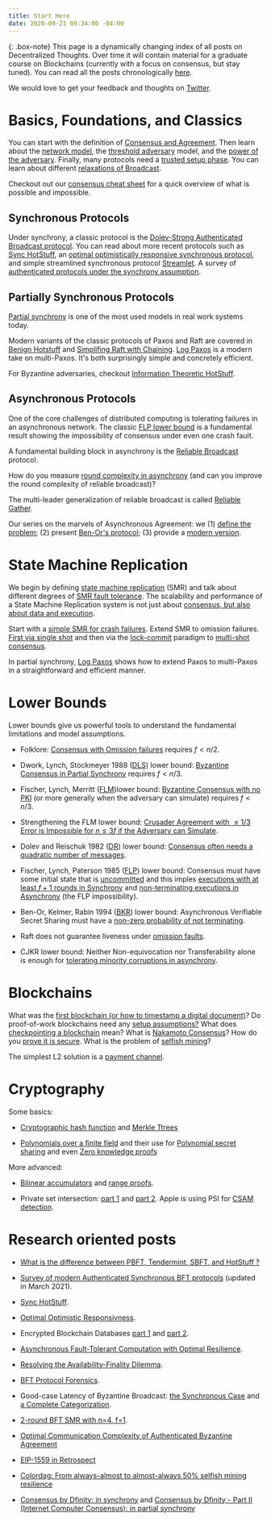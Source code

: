 ```yaml
---
title: Start Here
date: 2020-09-21 09:34:00 -04:00
---
```


{: .box-note}
This page is a dynamically changing index of all posts on Decentralized Thoughts. Over time it will contain material for a graduate course on Blockchains (currently with a focus on consensus, but stay tuned). You can read all the posts chronologically [here](https://decentralizedthoughts.github.io/).

We would love to get your feedback and thoughts on [Twitter](https://twitter.com/ittaia/status/1421066572207169544?s=20).


# Basics, Foundations, and Classics

You can start with the definition of [Consensus and Agreement](/2019-06-27-defining-consensus/). Then learn about the [network model](/2019-06-01-2019-5-31-models/), the [threshold adversary](/2019-06-17-the-threshold-adversary/) model, and the [power of the adversary](/2019-06-07-modeling-the-adversary/). Finally, many protocols need a [trusted setup phase](/2019-07-19-setup-assumptions/). You can learn about different [relaxations of Broadcast](/2019-10-22-flavours-of-broadcast/).

Checkout out our [consensus cheat sheet](https://decentralizedthoughts.github.io/2021-10-29-consensus-cheat-sheet/) for a quick overview of what is possible and impossible.

## Synchronous Protocols

Under synchrony, a classic protocol is the [Dolev-Strong Authenticated Broadcast protocol](/2019-12-22-dolev-strong/). You can read about more recent protocols such as [Sync HotStuff](/2019-11-12-Sync-HotStuff/), an [optimal optimistically responsive synchronous protocol](/2020-06-12-optimal-optimistic-responsiveness/), and simple streamlined synchronous protocol [Streamlet](/2020-05-14-streamlet/). A survey of [authenticated protocols under the synchrony assumption](/2019-11-11-authenticated-synchronous-bft/).


## Partially Synchronous Protocols

[Partial synchrony](/2019-09-14-flavours-of-partial-synchrony/) is one of the most used models in real work systems today.

Modern variants of the classic protocols of Paxos and Raft are covered in [Benign Hotstuff](https://decentralizedthoughts.github.io/2021-04-02-benign-hotstuff/) and [Simplifing Raft with Chaining](https://decentralizedthoughts.github.io/2021-07-17-simplifying-raft-with-chaining/). [Log Paxos](https://decentralizedthoughts.github.io/2021-09-30-distributed-consensus-made-simple-for-real-this-time/) is a modern take on multi-Paxos. It's both surprisingly simple and concretely efficient. 

For Byzantine adversaries, checkout [Information Theoretic HotStuff](https://decentralizedthoughts.github.io/2021-09-20-information-theoretic-hotstuff-it-hs-part-one/).

## Asynchronous Protocols

One of the core challenges of distributed computing is tolerating failures in an asynchronous network. The classic [FLP lower bound](/2019-12-15-consensus-model-for-FLP/) is a fundamental result showing the impossibility of consensus under even one crash fault. 

A fundamental building block in asynchrony is the [Reliable Broadcast](https://decentralizedthoughts.github.io/2020-09-19-living-with-asynchrony-brachas-reliable-broadcast/) protocol. 

How do you measure [round complexity in asynchrony](https://decentralizedthoughts.github.io/2021-09-29-the-round-complexity-of-reliable-broadcast/) (and can you improve the round complexity of reliable broadcast)? 

The multi-leader generalization of reliable broadcast is called [Reliable Gather](https://decentralizedthoughts.github.io/2021-03-26-living-with-asynchrony-the-gather-protocol/). 

Our series on the marvels of Asynchronous Agreement: we (1) [define the problem](https://decentralizedthoughts.github.io/2022-03-30-asynchronous-agreement-part-one-defining-the-problem/); (2) present [Ben-Or's protocol](https://decentralizedthoughts.github.io/2022-03-30-asynchronous-agreement-part-two-ben-ors-protocol/); (3) provide a [modern version](https://decentralizedthoughts.github.io/2022-03-30-asynchronous-agreement-part-three-a-modern-version-of-ben-ors-protocol/).
 


# State Machine Replication

We begin by defining [state machine replication](/2019-10-15-consensus-for-state-machine-replication/) (SMR) and talk about different degrees of [SMR fault tolerance](/2019-10-25-flavours-of-state-machine-replication/). The scalability and performance of a State Machine Replication system is not just about [consensus, but also about data and execution](/2019-12-06-dce-the-three-scalability-bottlenecks-of-state-machine-replication/).

Start with a [simple SMR for crash failures](/2019-11-01-primary-backup/). Extend SMR to omission failures. [First via single shot](/2020-09-13-synchronous-consensus-omission-faults/) and then via the [lock-commit](https://decentralizedthoughts.github.io/2020-11-30-the-lock-commit-paradigm-multi-shot-and-mixed-faults/) paradigm to [multi-shot consensus](https://decentralizedthoughts.github.io/2020-11-30-the-lock-commit-paradigm-multi-shot-and-mixed-faults/).


In partial synchrony, [Log Paxos](https://decentralizedthoughts.github.io/2021-09-30-distributed-consensus-made-simple-for-real-this-time/) shows how to extend Paxos to multi-Paxos in a straightforward and efficient manner.




# Lower Bounds

Lower bounds give us powerful tools to understand the fundamental limitations and model assumptions. 

- Folklore: [Consensus with Omission failures](/2019-11-02-primary-backup-for-2-servers-and-omission-failures-is-impossible/) requires $f<n/2$.

- Dwork, Lynch, Stockmeyer 1988 ([DLS](https://groups.csail.mit.edu/tds/papers/Lynch/jacm88.pdf)) lower bound: [Byzantine Consensus in Partial Synchrony](/2019-06-25-on-the-impossibility-of-byzantine-agreement-for-n-equals-3f-in-partial-synchrony/) requires $f<n/3$.

- Fischer, Lynch, Merritt ([FLM](https://groups.csail.mit.edu/tds/papers/Lynch/FischerLynchMerritt-dc.pdf))lower bound: [Byzantine Consensus with no PKI](/2019-08-02-byzantine-agreement-is-impossible-for-$n-slash-leq-3-f$-is-the-adversary-can-easily-simulate/) (or more generally when the adversary can simulate) requires $f<n/3$. 

- Strengthening the FLM lower bound: [Crusader Agreement with $\leq 1/3$ Error is Impossible for $n\leq 3f$ if the Adversary can Simulate](https://decentralizedthoughts.github.io/2021-10-04-crusader-agreement-with-dollars-slash-leq-1-slash-3$-error-is-impossible-for-$n-slash-leq-3f$-if-the-adversary-can-simulate/).

- Dolev and Reischuk 1982 ([DR](https://www.cs.huji.ac.il/~dolev/pubs/p132-dolev.pdf)) lower bound: [Consensus often needs a quadratic number of messages](/2019-08-16-byzantine-agreement-needs-quadratic-messages/).

- Fischer, Lynch, Paterson 1985 ([FLP](https://groups.csail.mit.edu/tds/papers/Lynch/jacm85.pdf)) lower bound: Consensus must have some initial state that is [uncommitted](/2019-12-15-consensus-model-for-FLP/) and this imples [executions with at least $f+1$ rounds in Synchrony](/2019-12-15-synchrony-uncommitted-lower-bound/) and [non-terminating executions in Asynchrony](/2019-12-15-asynchrony-uncommitted-lower-bound/) (the FLP impossibility).

-  Ben-Or, Kelmer, Rabin 1994 ([BKR](https://dl.acm.org/doi/10.1145/197917.198088)) lower bound: Asynchronous Verifiable Secret Sharing must have a [non-zero probability of not terminating](https://decentralizedthoughts.github.io/2020-07-15-asynchronous-fault-tolerant-computation-with-optimal-resilience/).

- Raft does not guarantee liveness under [omission faults](https://decentralizedthoughts.github.io/2020-12-12-raft-liveness-full-omission/).

- CJKR lower bound: Neither Non-equivocation nor Transferability alone is enough for [tolerating minority corruptions in asynchrony](https://decentralizedthoughts.github.io/2021-06-14-neither-non-equivocation-nor-transferability-alone-is-enough-for-tolerating-minority-corruptions-in-asynchrony/).

# Blockchains

What was the [first blockchain (or how to timestamp a digital document)](/2020-07-05-the-first-blockchain-or-how-to-time-stamp-a-digital-document/)?  Do proof-of-work blockchains need any [setup assumptions?](/2019-07-18-do-bitcoin-and-ethereum-have-any-trusted-setup-assumptions/) What does [checkpointing a blockchain](/2019-09-13-dont-trust-checkpoint/) mean?  What is [Nakamoto Consensus](/2021-10-15-Nakamoto-Consensus/)? How do you [prove it is secure](/2019-11-29-Analysis-Nakamoto/). What is the problem of [selfish mining](/2020-02-26-selfish-mining/)?

The simplest L2 solution is a [payment channel](/2019-10-25-payment-channels-are-just-a-two-person-bfs-smr-systems/).

# Cryptography

Some basics:

- [Cryptographic hash function](/2020-08-28-what-is-a-cryptographic-hash-function/) and [Merkle Ttrees](https://decentralizedthoughts.github.io/2020-12-22-what-is-a-merkle-tree/)

- [Polynomials over a finite field](/2020-07-17-the-marvels-of-polynomials-over-a-field/) and their use for [Polynomial secret sharing](/2020-07-17-polynomial-secret-sharing-and-the-lagrange-basis/) and even [Zero knowledge proofs](https://decentralizedthoughts.github.io/2020-12-08-a-simple-and-succinct-zero-knowledge-proof/)

More advanced:

- [Bilinear accumulators](/2020-04-01-bilinear-accumulators-for-cryptocurrency/) and [range proofs](/2020-03-02-range-proofs-from-polynomial-commitments-reexplained/).

- Private set intersection: [part 1](/2020-03-29-private-set-intersection-a-soft-introduction/) and [part 2](/2020-07-26-private-set-intersection-2/). Apple is using PSI for [CSAM detection](https://decentralizedthoughts.github.io/2021-08-29-the-private-set-intersection-psi-protocol-of-the-apple-csam-detection-system/).

# Research oriented posts

- [What is the difference between PBFT, Tendermint, SBFT, and HotStuff ?](/2019-06-23-what-is-the-difference-between/)

- [Survey of modern Authenticated Synchronous BFT protocols](/2019-11-11-authenticated-synchronous-bft/) (updated in March 2021).

- [Sync HotStuff](/2019-11-12-Sync-HotStuff/).

- [Optimal Optimistic Responsivness](/2020-06-12-optimal-optimistic-responsiveness/).

- Encrypted Blockchain Databases [part 1](/2020-07-10-encrypted-blockchain-databases-part-i/) and [part 2](/2020-07-10-encrypted-blockchain-databases-part-ii/).

- [Asynchronous Fault-Tolerant Computation with Optimal Resilience](/2020-07-15-asynchronous-fault-tolerant-computation-with-optimal-resilience/).

- [Resolving the Availability-Finality Dilemma](/2020-10-31-ebb-and-flow-protocols-a-resolution-of-the-availability-finality-dilemma/).

- [BFT Protocol Forensics](/2020-11-19-bft-protocol-forensics/).

- Good-case Latency of Byzantine Broadcast: [the Synchronous Case](https://decentralizedthoughts.github.io/2021-03-09-good-case-latency-of-byzantine-broadcast-the-synchronous-case/) and [a Complete Categorization](https://decentralizedthoughts.github.io/2021-02-28-good-case-latency-of-byzantine-broadcast-a-complete-categorization/).

- [2-round BFT SMR with n=4, f=1](https://decentralizedthoughts.github.io/2021-03-03-2-round-bft-smr-with-n-equals-4-f-equals-1/).

- [Optimal Communication Complexity of Authenticated Byzantine Agreement](https://decentralizedthoughts.github.io/2021-09-20-optimal-communication-complexity-of-authenticated-byzantine-agreement/)

- [EIP-1559 in Retrospect](https://decentralizedthoughts.github.io/2022-03-10-eip1559/)

- [Colordag: From always-almost to almost-always 50% selfish mining resilience](https://decentralizedthoughts.github.io/2022-03-07-colordag-from-always-almost-to-almost-always-50-percent-selfish-mining-resilience/)

- [Consensus by Dfinity: in synchrony](https://decentralizedthoughts.github.io/2022-03-12-dfinity-synchrony/) and [Consensus by Dfinity - Part II (Internet Computer Consensus): in partial synchrony](https://decentralizedthoughts.github.io/2022-03-12-dfinity-partial-synchrony/) 
